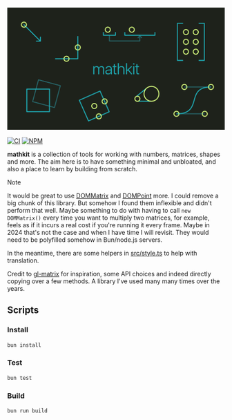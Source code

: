 ![mathkit illustration](./docs/mathkit-hero.svg)

[![CI](https://github.com/figureland/mathkit/actions/workflows/ci.yml/badge.svg)](https://github.com/figureland/mathkit/actions/workflows/ci.yml)
[![NPM](https://img.shields.io/npm/v/@figureland/mathkit.svg)](https://img.shields.io/npm/v/@figureland/mathkit.svg)

**mathkit** is a collection of tools for working with numbers, matrices, shapes and more. The aim here is to have something minimal and unbloated, and also a place to learn by building from scratch.

> [!NOTE]
> It would be great to use [DOMMatrix](https://developer.mozilla.org/en-US/docs/Web/API/DOMMatrix#specifications) and [DOMPoint](https://developer.mozilla.org/en-US/docs/Web/API/DOMPoint#specifications) more. I could remove a big chunk of this library. But somehow I found them inflexible and didn't perform that well. Maybe something to do with having to call `new DOMMatrix()` every time you want to multiply two matrices, for example, feels as if it incurs a real cost if you're running it every frame. Maybe in 2024 that's not the case and when I have time I will revisit. They would need to be polyfilled somehow in Bun/node.js servers.
>
> In the meantime, there are some helpers in [src/style.ts](./src/style.ts) to help with translation.

Credit to [gl-matrix](https://glmatrix.net/) for inspiration, some API choices and indeed directly copying over a few methods. A library I've used many many times over the years.

## Scripts

### Install

```bash
bun install
```

### Test

```bash
bun test
```

### Build

```bash
bun run build
```
